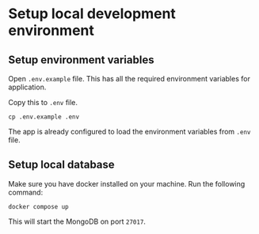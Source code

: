 # Setup local development environment

## Setup environment variables

Open `.env.example` file. This has all the required environment variables for application.

Copy this to `.env` file.

```
cp .env.example .env
```

The app is already configured to load the environment variables from `.env` file.

## Setup local database

Make sure you have docker installed on your machine.
Run the following command:

```
docker compose up
```

This will start the MongoDB on port `27017`.
